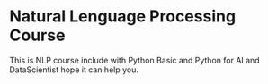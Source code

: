 # Natural Lenguage Processing Course

This is NLP course include with Python Basic and Python for AI and DataScientist
hope it can help you.
